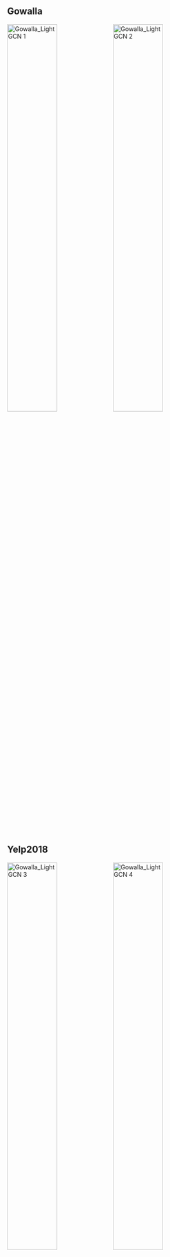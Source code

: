 <!DOCTYPE html>
<html lang="en">
<head>
<meta charset="UTF-8">
</head>
<body>

<div class="title">
  <h2>Gowalla</h2>
</div>
<div class="row">
  <img src="https://github.com/miaomiao-cai2/KDD2024-PAAC/blob/main/Rebuttal/images/Gowalla_LightGCN.png" alt="Gowalla_LightGCN 1" width="48%">
  <img src="https://github.com/miaomiao-cai2/KDD2024-PAAC/blob/main/Rebuttal/images/Gowalla_PAAC.png" alt="Gowalla_LightGCN 2" width="48%">
</div>

<div class="title">
  <h2>Yelp2018</h2>
</div>
<div class="row">
  <img src="https://github.com/miaomiao-cai2/KDD2024-PAAC/blob/main/Rebuttal/images/Yelp2018_LightGCN.png" alt="Gowalla_LightGCN 3" width="48%">
  <img src="https://github.com/miaomiao-cai2/KDD2024-PAAC/blob/main/Rebuttal/images/Yelp2018_PAAC.png" alt="Gowalla_LightGCN 4" width="48%">
</div>

</body>
</html>
